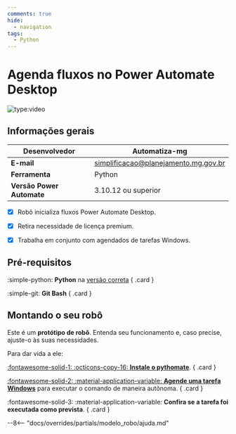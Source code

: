 ```yaml
---
comments: true
hide:
  - navigation
tags:
  - Python
---
```


# Agenda fluxos no Power Automate Desktop

![type:video](https://www.youtube.com/embed/09ceWwO6Xx0)

## Informações gerais

| **Desenvolvedor**| Automatiza-mg  |
| ----------- | ------------------------------------ |
| **E-mail**       | simplificacao@planejamento.mg.gov.br|
| **Ferramenta**    | Python |
| **Versão Power Automate**    | 3.10.12 ou superior |

- [x] Robô inicializa fluxos Power Automate Desktop.
- [x] Retira necessidade de licença premium.
- [x] Trabalha em conjunto com agendados de tarefas Windows.


## Pré-requisitos

<div class="grid" markdown>

:simple-python: __Python__ na [versão correta](#informacoes-gerais)
{ .card }

:simple-git: __Git Bash__
{ .card }

</div>

## Montando o seu robô

Este é um **protótipo de robô**.
Entenda seu funcionamento e, caso precise, ajuste-o às suas necessidades.

Para dar vida a ele:

<div class="grid" markdown>

[:fontawesome-solid-1: :octicons-copy-16: __Instale o pythomate__](../../blog/criando-agendamentos-power-automate/#instalacao-do-pacote-pythomate).
{ .card }

[:fontawesome-solid-2: :material-application-variable: __Agende uma tarefa Windows__](../../blog/criando-agendamentos-power-automate/#agendamento-de-tarefas-no-windows) para executar o comando de maneira autônoma.
{ .card }

:fontawesome-solid-3: :material-application-variable: __Confira se a tarefa foi executada como prevista__.
{ .card }

</div>

--8<-- "docs/overrides/partials/modelo_robo/ajuda.md"
